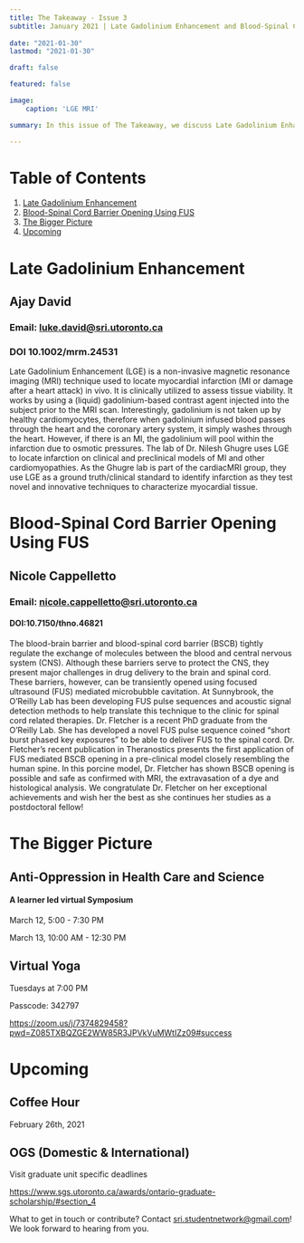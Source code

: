 ```yaml
---
title: The Takeaway - Issue 3
subtitle: January 2021 | Late Gadolinium Enhancement and Blood-Spinal Cord Barrier Opening with Focused Ultrasound
 
date: "2021-01-30"
lastmod: "2021-01-30"

draft: false

featured: false

image:
	caption: 'LGE MRI'

summary: In this issue of The Takeaway, we discuss Late Gadolinium Enhancement and Blood-Spinal Cord Barrier Opening using FUS!

---
```


# Table of Contents
1. [Late Gadolinium Enhancement](#late-gadolinium-enhancement)
2. [Blood-Spinal Cord Barrier Opening Using FUS](#blood-spinal-cord-barrier-opening-using-fus)
3. [The Bigger Picture](#the-bigger-picture)
4. [Upcoming](#upcoming) 

# Late Gadolinium Enhancement

## Ajay David

### Email: luke.david@sri.utoronto.ca

### DOI 10.1002/mrm.24531

Late Gadolinium Enhancement (LGE) is a non-invasive magnetic resonance imaging
(MRI) technique used to locate myocardial infarction (MI or damage after a heart
attack) in vivo. It is clinically utilized to assess tissue viability. It works by using a
(liquid) gadolinium-based contrast agent injected into the subject prior to the MRI
scan. Interestingly, gadolinium is not taken up by healthy cardiomyocytes, therefore
when gadolinium infused blood passes through the heart and the coronary artery
system, it simply washes through the heart. However, if there is an MI, the gadolinium
will pool within the infarction due to osmotic pressures. The lab of Dr. Nilesh Ghugre
uses LGE to locate infarction on clinical and preclinical models of MI and other
cardiomyopathies. As the Ghugre lab is part of the cardiacMRI group, they use LGE as
a ground truth/clinical standard to identify infarction as they test novel and innovative
techniques to characterize myocardial tissue.


# Blood-Spinal Cord Barrier Opening Using FUS
## Nicole Cappelletto
### Email: nicole.cappelletto@sri.utoronto.ca
#### DOI:10.7150/thno.46821

The blood-brain barrier and blood-spinal cord barrier (BSCB) tightly regulate the exchange of molecules between
the blood and central nervous system (CNS). Although these barriers serve to protect the CNS, they present major
challenges in drug delivery to the brain and spinal cord. These barriers, however, can be transiently opened using
focused ultrasound (FUS) mediated microbubble cavitation. At Sunnybrook, the O’Reilly Lab has been developing
FUS pulse sequences and acoustic signal detection methods to help translate this technique to the clinic for spinal
cord related therapies.
Dr. Fletcher is a recent PhD graduate from the O’Reilly Lab. She has developed a novel FUS pulse sequence coined
“short burst phased key exposures” to be able to deliver FUS to the spinal cord. Dr. Fletcher’s recent publication in
Theranostics presents the first application of FUS mediated BSCB opening in a pre-clinical model closely resembling
the human spine. In this porcine model, Dr. Fletcher has shown BSCB opening is possible and safe as confirmed
with MRI, the extravasation of a dye and histological analysis. We congratulate Dr. Fletcher on her exceptional
achievements and wish her the best as she continues her studies as a postdoctoral fellow!


# The Bigger Picture

## Anti-Oppression in Health Care and Science
####  A learner led virtual Symposium

March 12, 5:00 - 7:30 PM

March 13, 10:00 AM - 12:30 PM


## Virtual Yoga

Tuesdays at 7:00 PM

Passcode: 342797

https://zoom.us/j/7374829458?pwd=Z085TXBQZGE2WW85R3JPVkVuMWtIZz09#success


# Upcoming

## Coffee Hour 

February 26th, 2021

## OGS (Domestic & International)

Visit graduate unit specific deadlines

https://www.sgs.utoronto.ca/awards/ontario-graduate-scholarship/#section_4 


What to get in touch or contribute? Contact sri.studentnetwork@gmail.com! We look forward to hearing from you.

